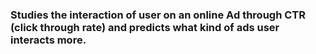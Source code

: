 ### Studies the interaction of user on an online Ad through CTR (click through rate) and predicts what kind of ads user interacts more.